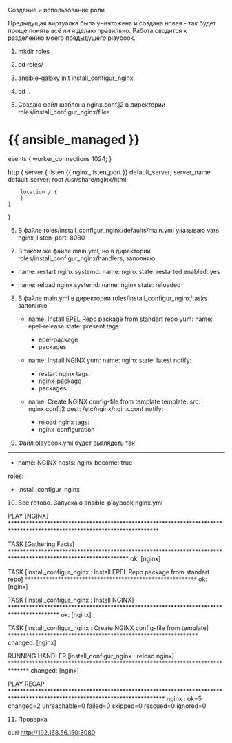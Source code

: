 Создание и использование роли

Предыдущая виртуалка была уничтожена и создана новая - так будет проще понять всё ли я делаю правильно.
Работа сводится к разделению моего предыдущего playbook.

1. mkdir roles

2. cd roles/

3. ansible-galaxy init install_configur_nginx

4. cd ..

5. Создаю файл шаблона nginx.conf.j2 в директории roles/install_configur_nginx/files

# {{ ansible_managed }}
events {
    worker_connections 1024;
}

http {
    server {
        listen       {{ nginx_listen_port }} default_server;
        server_name  default_server;
        root         /usr/share/nginx/html;

        location / {
        }
    }
}

6. В файле roles/install_configur_nginx/defaults/main.yml указываю vars
nginx_listen_port: 8080

7. В таком же файле main.yml, но в директории roles/install_configur_nginx/handlers, заполняю

- name: restart nginx
  systemd:
    name: nginx
    state: restarted
    enabled: yes

- name: reload nginx
  systemd:
    name: nginx
    state: reloaded

8. В файле main.yml в директории roles/install_configur_nginx/tasks заполняю

    - name: Install EPEL Repo package from standart repo
      yum:
        name: epel-release
        state: present
      tags:
        - epel-package
        - packages

    - name: Install NGINX
      yum:
        name: nginx
        state: latest
      notify:
       - restart nginx
      tags:
        - nginx-package
        - packages

    - name: Create NGINX config-file from template
      template:
        src: nginx.conf.j2
        dest: /etc/nginx/nginx.conf
      notify:
        - reload nginx
      tags:
        - nginx-configuration

9. Файл playbook.yml будет выглядеть так

---
- name: NGINX
  hosts: nginx
  become: true

roles:
  - install_configur_nginx

10. Всё готово. Запускаю ansible-playbook nginx.yml

PLAY [NGINX] *************************************************************************************************************************

TASK [Gathering Facts] ***************************************************************************************************************
ok: [nginx]

TASK [install_configur_nginx : Install EPEL Repo package from standart repo] *********************************************************
ok: [nginx]

TASK [install_configur_nginx : Install NGINX] ****************************************************************************************
ok: [nginx]

TASK [install_configur_nginx : Create NGINX config-file from template] ***************************************************************
changed: [nginx]

RUNNING HANDLER [install_configur_nginx : reload nginx] ******************************************************************************
changed: [nginx]

PLAY RECAP ***************************************************************************************************************************
nginx                      : ok=5    changed=2    unreachable=0    failed=0    skipped=0    rescued=0    ignored=0  


11. Проверка 

curl http://192.168.56.150:8080

<!DOCTYPE HTML PUBLIC "-//W3C//DTD HTML 4.01 Transitional//EN">
<html>
<head>
  <title>Welcome to CentOS</title>
  <style rel="stylesheet" type="text/css"> 